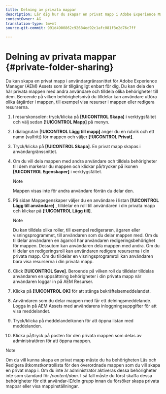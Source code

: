 ```yaml
---
title: Delning av privata mappar
description: Lär dig hur du skapar en privat mapp i Adobe Experience Manager-resurserna (AEM) och delar den med andra användare och tilldelar olika behörigheter till dem.
contentOwner: AG
translation-type: tm+mt
source-git-commit: 991d4900862c92684ed92c1afc081f3e2d76c7ff

---
```



# Delning av privata mappar {#private-folder-sharing}

Du kan skapa en privat mapp i användargränssnittet för Adobe Experience Manager (AEM) Assets som är tillgängligt enbart för dig. Du kan dela den här privata mappen med andra användare och tilldela olika behörigheter till dem. Beroende på vilken behörighetsnivå du tilldelar kan användare utföra olika åtgärder i mappen, till exempel visa resurser i mappen eller redigera resurserna.

1. I resurskonsolen: tryck/klicka på **[!UICONTROL Skapa]** i verktygsfältet och välj sedan **[!UICONTROL Mapp]** på menyn.
1. I dialogrutan **[!UICONTROL Lägg till mapp]** anger du en rubrik och ett namn (valfritt) för mappen och väljer **[!UICONTROL Privat]**.
1. Tryck/klicka på **[!UICONTROL Skapa]**. En privat mapp skapas i användargränssnittet.
1. Om du vill dela mappen med andra användare och tilldela behörigheter till dem markerar du mappen och klickar på/trycker på ikonen **[!UICONTROL Egenskaper]** i verktygsfältet.

   >[!NOTE]
   >
   >Mappen visas inte för andra användare förrän du delar den.

1. På sidan Mappegenskaper väljer du en användare i listan **[!UICONTROL Lägg till användare]** , tilldelar en roll till användaren i din privata mapp och klickar på **[!UICONTROL Lägg till]**.

   >[!NOTE]
   >
   >Du kan tilldela olika roller, till exempel redigeraren, ägaren eller visningsprogrammet, till användaren som du delar mappen med. Om du tilldelar användaren en ägarroll har användaren redigeringsbehörighet för mappen. Dessutom kan användaren dela mappen med andra. Om du tilldelar en redigeringsroll kan användaren redigera resurserna i din privata mapp. Om du tilldelar en visningsprogramroll kan användaren bara visa resurserna i din privata mapp.

1. Click **[!UICONTROL Save]**. Beroende på vilken roll du tilldelar tilldelas användaren en uppsättning behörigheter i din privata mapp när användaren loggar in på AEM Resurser.
1. Klicka på **[!UICONTROL OK]** för att stänga bekräftelsemeddelandet.
1. Användaren som du delar mappen med får ett delningsmeddelande. Logga in på AEM Assets med användarens inloggningsuppgifter för att visa meddelandet.
1. Tryck/klicka på meddelandeikonen för att öppna listan med meddelanden.
1. Klicka på/tryck på posten för den privata mappen som delas av administratören för att öppna mappen.

>[!NOTE]
>
>Om du vill kunna skapa en privat mapp måste du ha behörigheten Läs och Redigera åtkomstkontrollista för den överordnade mappen som du vill skapa en privat mapp i. Om du inte är administratör aktiveras dessa behörigheter inte som standard för */content/dam*. I så fall måste du först skaffa dessa behörigheter för ditt användar-ID/din grupp innan du försöker skapa privata mappar eller visa mappinställningar.
